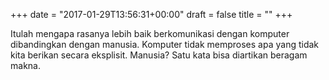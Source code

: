 +++
date = "2017-01-29T13:56:31+00:00"
draft = false
title = ""
+++
<p>Itulah mengapa rasanya lebih baik berkomunikasi dengan komputer dibandingkan dengan manusia. Komputer tidak memproses apa yang tidak kita berikan secara eksplisit. Manusia? Satu kata bisa diartikan beragam makna.</p>